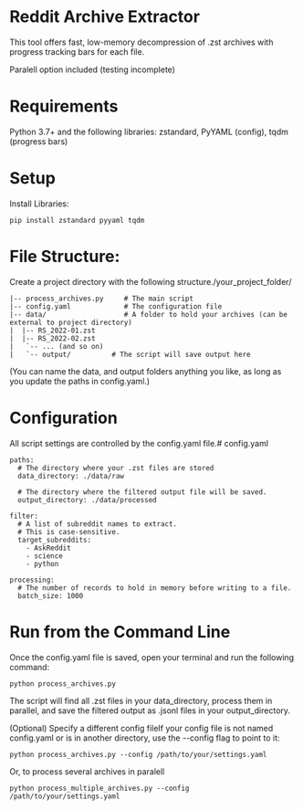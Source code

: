 # Reddit Archive Extractor
This tool offers fast, low-memory decompression of .zst archives with progress tracking bars for each file. 

Paralell option included (testing incomplete)
# Requirements
Python 3.7+ and the following libraries: zstandard, PyYAML (config), tqdm (progress bars)

# Setup
Install Libraries:
~~~
pip install zstandard pyyaml tqdm
~~~

# File Structure:
Create a project directory with the following structure./your_project_folder/
~~~
|-- process_archives.py     # The main script
|-- config.yaml             # The configuration file
|-- data/                   # A folder to hold your archives (can be external to project directory)
|  |-- RS_2022-01.zst
|  |-- RS_2022-02.zst
|   `-- ... (and so on)
|   `-- output/          # The script will save output here
~~~
(You can name the data, and output folders anything you like, as long as you update the paths in config.yaml.)

# Configuration
All script settings are controlled by the config.yaml file.# config.yaml
~~~
paths:
  # The directory where your .zst files are stored
  data_directory: ./data/raw
  
  # The directory where the filtered output file will be saved.
  output_directory: ./data/processed

filter:
  # A list of subreddit names to extract. 
  # This is case-sensitive.
  target_subreddits:
    - AskReddit
    - science
    - python

processing:
  # The number of records to hold in memory before writing to a file.
  batch_size: 1000
 ~~~
# Run from the Command Line
Once the config.yaml file is saved, open your terminal and run the following command:
~~~
python process_archives.py
~~~
The script will find all .zst files in your data_directory, process them in parallel, and save the filtered output as .jsonl files in your output_directory.

(Optional) Specify a different config fileIf your config file is not named config.yaml or is in another directory, use the --config flag to point to it:
~~~
python process_archives.py --config /path/to/your/settings.yaml
~~~

Or, to process several archives in paralell
~~~
python process_multiple_archives.py --config /path/to/your/settings.yaml
~~~
